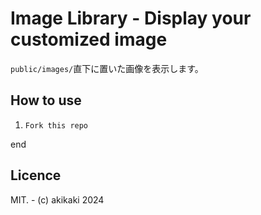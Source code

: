 # Image Library - Display your customized image

`public/images/`直下に置いた画像を表示します。

## How to use

1. `Fork this repo`

end

## Licence

MIT. - (c) akikaki 2024